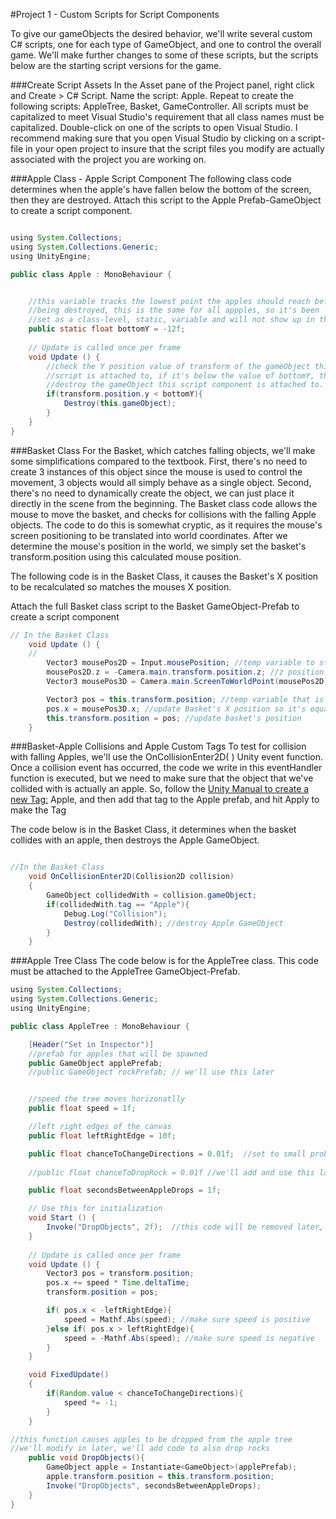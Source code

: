 #Project 1 - Custom Scripts for Script Components

To give our gameObjects the desired behavior, we'll write several custom C# scripts, one for each type of GameObject, and one to control the overall game. We'll make further changes to some of these scripts, but the scripts below are the starting script versions for the game. 

###Create Script Assets
In the Asset pane of the Project panel, right click and Create > C# Script.  Name the script: Apple.  Repeat to create the following scripts:  AppleTree, Basket, GameController.  All scripts must be capitalized to meet Visual Studio's requirement that all class names must be capitalized.   Double-click on one of the scripts to open Visual Studio.  I recommend making sure that you open Visual Studio by clicking on a script-file in your open project to insure that the script files you modify are actually associated with the project you are working on.  

###Apple Class - Apple Script Component
The following class code determines when the apple's have fallen below the bottom of the screen, then they are destroyed.
Attach this script to the Apple Prefab-GameObject to create a script component.  


```java

using System.Collections;
using System.Collections.Generic;
using UnityEngine;

public class Apple : MonoBehaviour {


    //this variable tracks the lowest point the apples should reach before 
    //being destroyed, this is the same for all appples, so it's been
    //set as a class-level, static, variable and will not show up in the inspector.
    public static float bottomY = -12f;
	
	// Update is called once per frame
	void Update () {
        //check the Y position value of transform of the gameObject this 
        //script is attached to, if it's below the value of bottomY, then
        //destroy the gameObject this script component is attached to.
        if(transform.position.y < bottomY){
            Destroy(this.gameObject);
        }
	}
}

```

###Basket Class
For the Basket, which catches falling objects, we'll make some simplifications compared to the textbook.  First, there's no need to create 3 instances of this object since the mouse is used to control the movement, 3 objects would all simply behave as a single object.  Second, there's no need to dynamically create the object, we can just place it directly in the scene from the beginning.  The Basket class code allows the mouse to move the basket, and checks for collisions with the falling Apple objects.  The code to do this is somewhat cryptic, as it requires the mouse's screen positioning to be translated into world coordinates.  After we determine the mouse's position in the world, we simply set the basket's transform.position using this calculated mouse position. 

The following code is in the Basket Class, it causes the Basket's X position to be recalculated so matches the mouses X position.   

Attach the full Basket class script to the Basket GameObject-Prefab to create a script component
	

```java
// In the Basket Class
	void Update () {
	//
        Vector3 mousePos2D = Input.mousePosition; //temp variable to store the mousePosition on the screen
        mousePos2D.z = -Camera.main.transform.position.z; //z position caclulation based on camera z position
        Vector3 mousePos3D = Camera.main.ScreenToWorldPoint(mousePos2D); //calculate the mouse position inside the world space coordinate system

        Vector3 pos = this.transform.position; //temp variable that is the Basket's current position
        pos.x = mousePos3D.x; //update Basket's X position so it's equal to mouseX
        this.transform.position = pos; //update basket's position
	}
```

###Basket-Apple Collisions and Apple Custom Tags
To test for collision with falling Apples, we'll use the OnCollisionEnter2D( ) Unity event function.  Once a collision event has occurred, the code we write in this eventHandler function is executed, but we need to make sure that the object that we've collided with is actually an apple. So, follow the [Unity Manual to create a new Tag:](https://docs.unity3d.com/Manual/Tags.html) Apple, and then add that tag to the Apple prefab, and hit Apply to make the Tag 

The code below is in the Basket Class, it determines when the basket collides with an apple, then destroys the Apple GameObject.

```java

//In the Basket Class
    void OnCollisionEnter2D(Collision2D collision)
    {
        GameObject collidedWith = collision.gameObject;
        if(collidedWith.tag == "Apple"){
            Debug.Log("Collision");
            Destroy(collidedWith); //destroy Apple GameObject
        }
    }

```

 ###Apple Tree Class 
The code below is for the AppleTree class.  This code must be attached to the AppleTree GameObject-Prefab.

```java
using System.Collections;
using System.Collections.Generic;
using UnityEngine;

public class AppleTree : MonoBehaviour {

    [Header("Set in Inspector")]
    //prefab for apples that will be spawned
    public GameObject applePrefab;
    //public GameObject rockPrefab; // we'll use this later


    //speed the tree moves horizonatlly
    public float speed = 1f;

    //left right edges of the canvas
    public float leftRightEdge = 10f;

    public float chanceToChangeDirections = 0.01f;  //set to small probability
    
    //public float chanceToDropRock = 0.01f //we'll add and use this later

    public float secondsBetweenAppleDrops = 1f;

	// Use this for initialization
	void Start () {
        Invoke("DropObjects", 2f);  //this code will be removed later, and instead we'll call this function when the StartButton has been clicked
	}
	
	// Update is called once per frame
	void Update () {
        Vector3 pos = transform.position;
        pos.x += speed * Time.deltaTime;
        transform.position = pos;

        if( pos.x < -leftRightEdge){
            speed = Mathf.Abs(speed); //make sure speed is positive
        }else if( pos.x > leftRightEdge){
            speed = -Mathf.Abs(speed); //make sure speed is negative
        }
	}

    void FixedUpdate()
    {
        if(Random.value < chanceToChangeDirections){
            speed *= -1;
        }
    }

//this function causes apples to be dropped from the apple tree
//we'll modify in later, we'll add code to also drop rocks
    public void DropObjects(){
        GameObject apple = Instantiate<GameObject>(applePrefab);
        apple.transform.position = this.transform.position;
        Invoke("DropObjects", secondsBetweenAppleDrops);
    }
}

 
```


